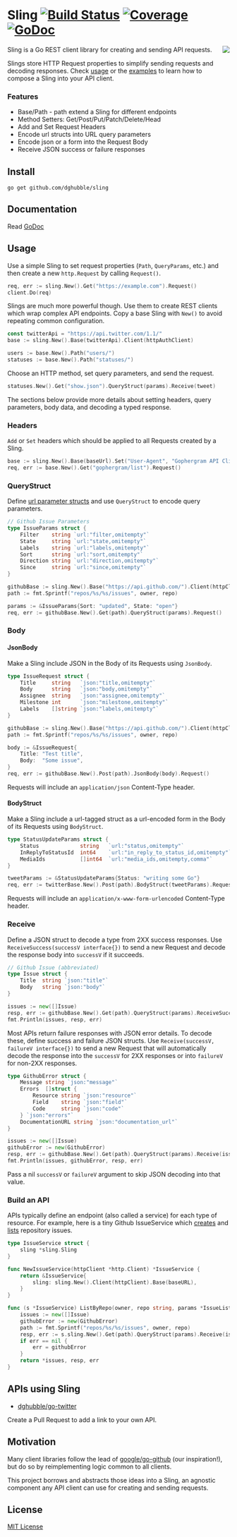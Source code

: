 
# Sling [![Build Status](https://travis-ci.org/dghubble/sling.png)](https://travis-ci.org/dghubble/sling) [![Coverage](http://gocover.io/_badge/github.com/dghubble/sling)](http://gocover.io/github.com/dghubble/sling) [![GoDoc](http://godoc.org/github.com/dghubble/sling?status.png)](http://godoc.org/github.com/dghubble/sling)
<img align="right" src="https://s3.amazonaws.com/dghubble/small-gopher-with-sling.png">

Sling is a Go REST client library for creating and sending API requests.

Slings store HTTP Request properties to simplify sending requests and decoding responses. Check [usage](#usage) or the [examples](examples) to learn how to compose a Sling into your API client.

### Features

* Base/Path - path extend a Sling for different endpoints
* Method Setters: Get/Post/Put/Patch/Delete/Head
* Add and Set Request Headers
* Encode url structs into URL query parameters
* Encode json or a form into the Request Body
* Receive JSON success or failure responses

## Install

    go get github.com/dghubble/sling

## Documentation

Read [GoDoc](https://godoc.org/github.com/dghubble/sling)

## Usage

Use a simple Sling to set request properties (`Path`, `QueryParams`, etc.) and then create a new `http.Request` by calling `Request()`.

```go
req, err := sling.New().Get("https://example.com").Request()
client.Do(req)
```

Slings are much more powerful though. Use them to create REST clients which wrap complex API endpoints. Copy a base Sling with `New()` to avoid repeating common configuration.

```go
const twitterApi = "https://api.twitter.com/1.1/"
base := sling.New().Base(twitterApi).Client(httpAuthClient)

users := base.New().Path("users/")
statuses := base.New().Path("statuses/")
```

Choose an HTTP method, set query parameters, and send the request.

```go
statuses.New().Get("show.json").QueryStruct(params).Receive(tweet)
```

The sections below provide more details about setting headers, query parameters, body data, and decoding a typed response.

### Headers

`Add` or `Set` headers which should be applied to all Requests created by a Sling.

```go
base := sling.New().Base(baseUrl).Set("User-Agent", "Gophergram API Client")
req, err := base.New().Get("gophergram/list").Request()
```

### QueryStruct

Define [url parameter structs](https://godoc.org/github.com/google/go-querystring/query) and use `QueryStruct` to encode query parameters.

```go
// Github Issue Parameters
type IssueParams struct {
    Filter    string `url:"filter,omitempty"`
    State     string `url:"state,omitempty"`
    Labels    string `url:"labels,omitempty"`
    Sort      string `url:"sort,omitempty"`
    Direction string `url:"direction,omitempty"`
    Since     string `url:"since,omitempty"`
}
```

```go
githubBase := sling.New().Base("https://api.github.com/").Client(httpClient)
path := fmt.Sprintf("repos/%s/%s/issues", owner, repo)

params := &IssueParams{Sort: "updated", State: "open"}
req, err := githubBase.New().Get(path).QueryStruct(params).Request()
```

### Body

#### JsonBody

Make a Sling include JSON in the Body of its Requests using `JsonBody`.

```go
type IssueRequest struct {
    Title     string   `json:"title,omitempty"`
    Body      string   `json:"body,omitempty"`
    Assignee  string   `json:"assignee,omitempty"`
    Milestone int      `json:"milestone,omitempty"`
    Labels    []string `json:"labels,omitempty"`
}
```

```go
githubBase := sling.New().Base("https://api.github.com/").Client(httpClient)
path := fmt.Sprintf("repos/%s/%s/issues", owner, repo)

body := &IssueRequest{
    Title: "Test title",
    Body:  "Some issue",
}
req, err := githubBase.New().Post(path).JsonBody(body).Request()
```

Requests will include an `application/json` Content-Type header.

#### BodyStruct

Make a Sling include a url-tagged struct as a url-encoded form in the Body of its Requests using `BodyStruct`.

```go
type StatusUpdateParams struct {
    Status             string   `url:"status,omitempty"`
    InReplyToStatusId  int64    `url:"in_reply_to_status_id,omitempty"`
    MediaIds           []int64  `url:"media_ids,omitempty,comma"`
}
```

```go
tweetParams := &StatusUpdateParams{Status: "writing some Go"}
req, err := twitterBase.New().Post(path).BodyStruct(tweetParams).Request()
```

Requests will include an `application/x-www-form-urlencoded` Content-Type header.

### Receive

Define a JSON struct to decode a type from 2XX success responses. Use `ReceiveSuccess(successV interface{})` to send a new Request and decode the response body into `successV` if it succeeds.

```go
// Github Issue (abbreviated)
type Issue struct {
    Title  string `json:"title"`
    Body   string `json:"body"`
}
```

```go
issues := new([]Issue)
resp, err := githubBase.New().Get(path).QueryStruct(params).ReceiveSuccess(issues)
fmt.Println(issues, resp, err)
```

Most APIs return failure responses with JSON error details. To decode these, define success and failure JSON structs. Use `Receive(successV, failureV interface{})` to send a new Request that will automatically decode the response into the `successV` for 2XX responses or into `failureV` for non-2XX responses.

```go
type GithubError struct {
    Message string `json:"message"`
    Errors  []struct {
        Resource string `json:"resource"`
        Field    string `json:"field"`
        Code     string `json:"code"`
    } `json:"errors"`
    DocumentationURL string `json:"documentation_url"`
}
```

```go
issues := new([]Issue)
githubError := new(GithubError)
resp, err := githubBase.New().Get(path).QueryStruct(params).Receive(issues, githubError)
fmt.Println(issues, githubError, resp, err)
```

Pass a nil `successV` or `failureV` argument to skip JSON decoding into that value.

### Build an API

APIs typically define an endpoint (also called a service) for each type of resource. For example, here is a tiny Github IssueService which [creates](https://developer.github.com/v3/issues/#create-an-issue) and [lists](https://developer.github.com/v3/issues/#list-issues-for-a-repository) repository issues.

```go
type IssueService struct {
    sling *sling.Sling
}

func NewIssueService(httpClient *http.Client) *IssueService {
    return &IssueService{
        sling: sling.New().Client(httpClient).Base(baseURL),
    }
}

func (s *IssueService) ListByRepo(owner, repo string, params *IssueListParams) ([]Issue, *http.Response, error) {
    issues := new([]Issue)
    githubError := new(GithubError)
    path := fmt.Sprintf("repos/%s/%s/issues", owner, repo)
    resp, err := s.sling.New().Get(path).QueryStruct(params).Receive(issues, githubError)
    if err == nil {
        err = githubError
    }
    return *issues, resp, err
}
```

## APIs using Sling

* [dghubble/go-twitter](https://github.com/dghubble/go-twitter)

Create a Pull Request to add a link to your own API.

## Motivation

Many client libraries follow the lead of [google/go-github](https://github.com/google/go-github) (our inspiration!), but do so by reimplementing logic common to all clients.

This project borrows and abstracts those ideas into a Sling, an agnostic component any API client can use for creating and sending requests.

## License

[MIT License](LICENSE)

